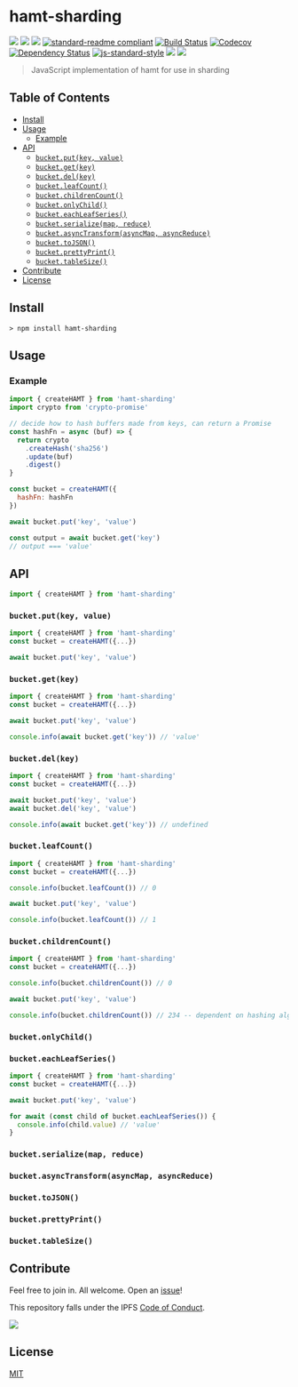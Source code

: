 # hamt-sharding <!-- omit in toc -->

[![](https://img.shields.io/badge/made%20by-Protocol%20Labs-blue.svg?style=flat-square)](http://ipn.io)
[![](https://img.shields.io/badge/project-IPFS-blue.svg?style=flat-square)](http://ipfs.io/)
[![](https://img.shields.io/badge/freenode-%23ipfs-blue.svg?style=flat-square)](http://webchat.freenode.net/?channels=%23ipfs)
[![standard-readme compliant](https://img.shields.io/badge/standard--readme-OK-green.svg?style=flat-square)](https://github.com/RichardLitt/standard-readme)
[![Build Status](https://github.com/ipfs/js-hamt-sharding/actions/workflows/js-test-and-release.yml/badge.svg?branch=main)](https://github.com/ipfs/js-hamt-sharding/actions/workflows/js-test-and-release.yml)
[![Codecov](https://codecov.io/gh/ipfs-shipyard/js-hamt-sharding/branch/master/graph/badge.svg)](https://codecov.io/gh/ipfs-shipyard/js-hamt-sharding)
[![Dependency Status](https://david-dm.org/ipfs-shipyard/js-hamt-sharding.svg?style=flat-square)](https://david-dm.org/ipfs/js-hamt-sharding)
[![js-standard-style](https://img.shields.io/badge/code%20style-standard-brightgreen.svg?style=flat-square)](https://github.com/feross/standard)
![](https://img.shields.io/badge/npm-%3E%3D3.0.0-orange.svg?style=flat-square)
![](https://img.shields.io/badge/Node.js-%3E%3D10.0.0-orange.svg?style=flat-square)

> JavaScript implementation of hamt for use in sharding

## Table of Contents <!-- omit in toc -->

- [Install](#install)
- [Usage](#usage)
  - [Example](#example)
- [API](#api)
  - [`bucket.put(key, value)`](#bucketputkey-value)
  - [`bucket.get(key)`](#bucketgetkey)
  - [`bucket.del(key)`](#bucketdelkey)
  - [`bucket.leafCount()`](#bucketleafcount)
  - [`bucket.childrenCount()`](#bucketchildrencount)
  - [`bucket.onlyChild()`](#bucketonlychild)
  - [`bucket.eachLeafSeries()`](#bucketeachleafseries)
  - [`bucket.serialize(map, reduce)`](#bucketserializemap-reduce)
  - [`bucket.asyncTransform(asyncMap, asyncReduce)`](#bucketasynctransformasyncmap-asyncreduce)
  - [`bucket.toJSON()`](#buckettojson)
  - [`bucket.prettyPrint()`](#bucketprettyprint)
  - [`bucket.tableSize()`](#buckettablesize)
- [Contribute](#contribute)
- [License](#license)

## Install

```
> npm install hamt-sharding
```

## Usage

### Example

```javascript
import { createHAMT } from 'hamt-sharding'
import crypto from 'crypto-promise'

// decide how to hash buffers made from keys, can return a Promise
const hashFn = async (buf) => {
  return crypto
    .createHash('sha256')
    .update(buf)
    .digest()
}

const bucket = createHAMT({
  hashFn: hashFn
})

await bucket.put('key', 'value')

const output = await bucket.get('key')
// output === 'value'
```

## API

```javascript
import { createHAMT } from 'hamt-sharding'
```

### `bucket.put(key, value)`

```javascript
import { createHAMT } from 'hamt-sharding'
const bucket = createHAMT({...})

await bucket.put('key', 'value')
```

### `bucket.get(key)`

```javascript
import { createHAMT } from 'hamt-sharding'
const bucket = createHAMT({...})

await bucket.put('key', 'value')

console.info(await bucket.get('key')) // 'value'
```

### `bucket.del(key)`

```javascript
import { createHAMT } from 'hamt-sharding'
const bucket = createHAMT({...})

await bucket.put('key', 'value')
await bucket.del('key', 'value')

console.info(await bucket.get('key')) // undefined
```

### `bucket.leafCount()`

```javascript
import { createHAMT } from 'hamt-sharding'
const bucket = createHAMT({...})

console.info(bucket.leafCount()) // 0

await bucket.put('key', 'value')

console.info(bucket.leafCount()) // 1
```

### `bucket.childrenCount()`

```javascript
import { createHAMT } from 'hamt-sharding'
const bucket = createHAMT({...})

console.info(bucket.childrenCount()) // 0

await bucket.put('key', 'value')

console.info(bucket.childrenCount()) // 234 -- dependent on hashing algorithm
```

### `bucket.onlyChild()`
### `bucket.eachLeafSeries()`

```javascript
import { createHAMT } from 'hamt-sharding'
const bucket = createHAMT({...})

await bucket.put('key', 'value')

for await (const child of bucket.eachLeafSeries()) {
  console.info(child.value) // 'value'
}
```

### `bucket.serialize(map, reduce)`
### `bucket.asyncTransform(asyncMap, asyncReduce)`
### `bucket.toJSON()`
### `bucket.prettyPrint()`
### `bucket.tableSize()`

## Contribute

Feel free to join in. All welcome. Open an [issue](https://github.com/ipfs-shipyard/js-hamt-sharding/issues)!

This repository falls under the IPFS [Code of Conduct](https://github.com/ipfs/community/blob/master/code-of-conduct.md).

[![](https://cdn.rawgit.com/jbenet/contribute-ipfs-gif/master/img/contribute.gif)](https://github.com/ipfs/community/blob/master/contributing.md)

## License

[MIT](LICENSE)

